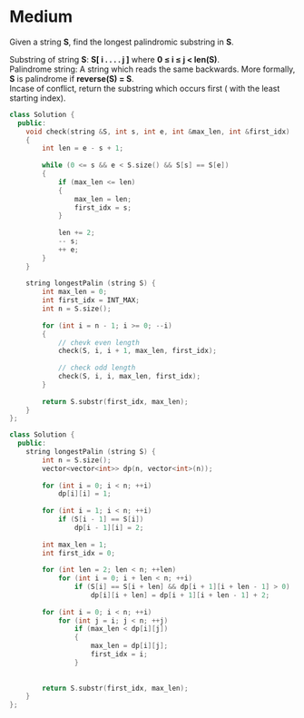 # Medium

Given a string **S**, find the longest palindromic substring in **S**.

Substring of string **S**: **S[ i . . . . j ]** where **0 ≤ i ≤ j < len(S)**. \
Palindrome string: A string which reads the same backwards. More formally, **S** is palindrome if **reverse(S) = S**. \
Incase of conflict, return the substring which occurs first ( with the least starting index).

```cpp
class Solution {
  public:
    void check(string &S, int s, int e, int &max_len, int &first_idx)
    {
        int len = e - s + 1;
            
        while (0 <= s && e < S.size() && S[s] == S[e])
        {
            if (max_len <= len)
            {
                max_len = len;
                first_idx = s;
            }
            
            len += 2;
            -- s;
            ++ e;
        }
    }
    
    string longestPalin (string S) {
        int max_len = 0;
        int first_idx = INT_MAX;
        int n = S.size();
        
        for (int i = n - 1; i >= 0; --i)
        {
            // chevk even length
            check(S, i, i + 1, max_len, first_idx);
            
            // check odd length
            check(S, i, i, max_len, first_idx);
        }
        
        return S.substr(first_idx, max_len);
    }
};
```

```cpp
class Solution {
  public:
    string longestPalin (string S) {
        int n = S.size();
        vector<vector<int>> dp(n, vector<int>(n));
        
        for (int i = 0; i < n; ++i)
            dp[i][i] = 1;
            
        for (int i = 1; i < n; ++i)
            if (S[i - 1] == S[i])
                dp[i - 1][i] = 2;
                
        int max_len = 1;
        int first_idx = 0;
        
        for (int len = 2; len < n; ++len)
            for (int i = 0; i + len < n; ++i)
                if (S[i] == S[i + len] && dp[i + 1][i + len - 1] > 0)
                    dp[i][i + len] = dp[i + 1][i + len - 1] + 2;
                
        for (int i = 0; i < n; ++i)
            for (int j = i; j < n; ++j)
                if (max_len < dp[i][j])
                {
                    max_len = dp[i][j];
                    first_idx = i;
                }
                
                
        return S.substr(first_idx, max_len);
    }
};
```
